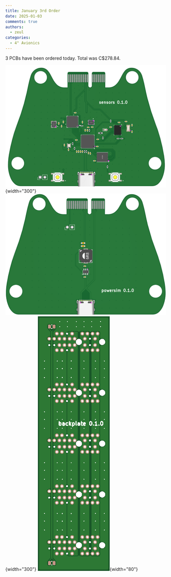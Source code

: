 ```yaml
---
title: January 3rd Order
date: 2025-01-03
comments: true
authors:
  - zeul
categories:
  - 4" Avionics
---
```


3 PCBs have been ordered today. Total was C$278.84. 

![alt text](1.png){width="300"}
![alt text](2.png){width="300"}
![alt text](3.png){width="80"}